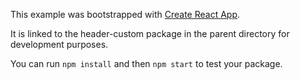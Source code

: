 This example was bootstrapped with [Create React App](https://github.com/facebook/create-react-app).

It is linked to the header-custom package in the parent directory for development purposes.

You can run `npm install` and then `npm start` to test your package.

